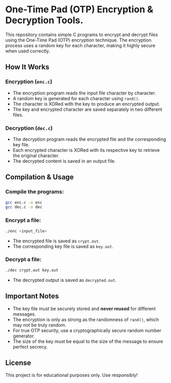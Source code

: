 # One-Time Pad (OTP) Encryption & Decryption Tools.

This repository contains simple C programs to encrypt and decrypt files using the One-Time Pad (OTP) encryption technique. The encryption process uses a random key for each character, making it highly secure when used correctly.

## How It Works

### Encryption (`enc.c`)
- The encryption program reads the input file character by character.
- A random key is generated for each character using `rand()`.
- The character is XORed with the key to produce an encrypted output.
- The key and encrypted character are saved separately in two different files.

### Decryption (`dec.c`)
- The decryption program reads the encrypted file and the corresponding key file.
- Each encrypted character is XORed with its respective key to retrieve the original character.
- The decrypted content is saved in an output file.

## Compilation & Usage

### Compile the programs:
```bash
gcc enc.c -o enc
gcc dec.c -o dec
```

### Encrypt a file:
```bash
./enc <input_file>
```
- The encrypted file is saved as `crypt.out`.
- The corresponding key file is saved as `key.out`.

### Decrypt a file:
```bash
./dec crypt.out key.out
```
- The decrypted output is saved as `decrypted.out`.

## Important Notes
- The key file must be securely stored and **never reused** for different messages.
- The encryption is only as strong as the randomness of `rand()`, which may not be truly random.
- For true OTP security, use a cryptographically secure random number generator.
- The size of the key must be equal to the size of the message to ensure perfect secrecy.

## License
This project is for educational purposes only. Use responsibly!

